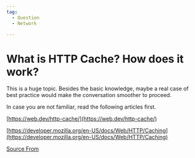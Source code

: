 ```yaml
---
tag:
  - Question
  - Network

---
```

  
# What is HTTP Cache? How does it work?

This is a huge topic. Besides the basic knowledge, maybe a real case of best practice would make the conversation smoother to proceed.

In case you are not familiar, read the following articles first.

[https://web.dev/http-cache/](https://web.dev/http-cache/)

[https://developer.mozilla.org/en-US/docs/Web/HTTP/Caching](https://developer.mozilla.org/en-US/docs/Web/HTTP/Caching)


[Source From](https://bigfrontend.dev/question/What-is-HTTP-Cache-How-does-it-work)

  